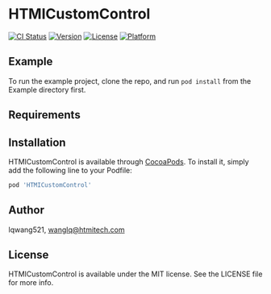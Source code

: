 # HTMICustomControl

[![CI Status](http://img.shields.io/travis/lqwang521/HTMICustomControl.svg?style=flat)](https://travis-ci.org/lqwang521/HTMICustomControl)
[![Version](https://img.shields.io/cocoapods/v/HTMICustomControl.svg?style=flat)](http://cocoapods.org/pods/HTMICustomControl)
[![License](https://img.shields.io/cocoapods/l/HTMICustomControl.svg?style=flat)](http://cocoapods.org/pods/HTMICustomControl)
[![Platform](https://img.shields.io/cocoapods/p/HTMICustomControl.svg?style=flat)](http://cocoapods.org/pods/HTMICustomControl)

## Example

To run the example project, clone the repo, and run `pod install` from the Example directory first.

## Requirements

## Installation

HTMICustomControl is available through [CocoaPods](http://cocoapods.org). To install
it, simply add the following line to your Podfile:

```ruby
pod 'HTMICustomControl'
```

## Author

lqwang521, wanglq@htmitech.com

## License

HTMICustomControl is available under the MIT license. See the LICENSE file for more info.
